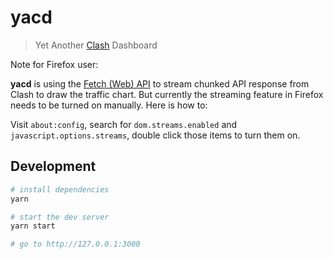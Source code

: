 # yacd

> Yet Another [Clash](https://github.com/Dreamacro/clash) Dashboard

Note for Firefox user:

**yacd** is using the [Fetch (Web) API][fetch-api] to stream chunked API response from Clash to draw the traffic chart. But currently the streaming feature in Firefox needs to be turned on manually. Here is how to:

Visit `about:config`, search for `dom.streams.enabled` and `javascript.options.streams`, double click those items to turn them on.

[fetch-api]: https://developer.mozilla.org/en-US/docs/Web/API/Fetch_API

## Development

```sh
# install dependencies
yarn

# start the dev server
yarn start

# go to http://127.0.0.1:3000
```
